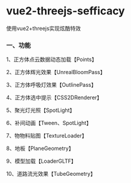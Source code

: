 # vue2-threejs-sefficacy
使用vue2+threejs实现炫酷特效



### 一、功能

1、正方体点云数据动态加载【Points】

2、正方体辉光效果【UnrealBloomPass】

3、正方体呼吸灯效果【OutlinePass】

4、正方体选中提示【CSS2DRenderer】

5、聚光灯光照【SpotLight】

6、补间动画【Tween、SpotLight】

7、物物料贴图【TextureLoader】

8、地板【PlaneGeometry】

9、模型加载【LoaderGLTF】

10、道路流光效果【TubeGeometry】